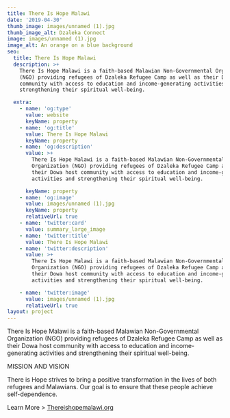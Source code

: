 ```yaml
---
title: There Is Hope Malawi
date: '2019-04-30'
thumb_image: images/unnamed (1).jpg
thumb_image_alt: Dzaleka Connect
image: images/unnamed (1).jpg
image_alt: An orange on a blue background
seo:
  title: There Is Hope Malawi
  description: >+
    There Is Hope Malawi is a faith-based Malawian Non-Governmental Organization
    (NGO) providing refugees of Dzaleka Refugee Camp as well as their Dowa host
    community with access to education and income-generating activities and
    strengthening their spiritual well-being. 

  extra:
    - name: 'og:type'
      value: website
      keyName: property
    - name: 'og:title'
      value: There Is Hope Malawi
      keyName: property
    - name: 'og:description'
      value: >+
        There Is Hope Malawi is a faith-based Malawian Non-Governmental
        Organization (NGO) providing refugees of Dzaleka Refugee Camp as well as
        their Dowa host community with access to education and income-generating
        activities and strengthening their spiritual well-being. 

      keyName: property
    - name: 'og:image'
      value: images/unnamed (1).jpg
      keyName: property
      relativeUrl: true
    - name: 'twitter:card'
      value: summary_large_image
    - name: 'twitter:title'
      value: There Is Hope Malawi
    - name: 'twitter:description'
      value: >+
        There Is Hope Malawi is a faith-based Malawian Non-Governmental
        Organization (NGO) providing refugees of Dzaleka Refugee Camp as well as
        their Dowa host community with access to education and income-generating
        activities and strengthening their spiritual well-being. 

    - name: 'twitter:image'
      value: images/unnamed (1).jpg
      relativeUrl: true
layout: project
---
```

There Is Hope Malawi is a faith-based Malawian Non-Governmental Organization (NGO) providing refugees of Dzaleka Refugee Camp as well as their Dowa host community with access to education and income-generating activities and strengthening their spiritual well-being. 


MISSION AND VISION

There is Hope strives to bring a positive transformation in the lives of both refugees and Malawians.
Our goal is to ensure that these people achieve self-dependence.

Learn More > [Thereishopemalawi.org](http://thereishopemalawi.org/)



